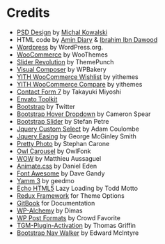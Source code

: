 # Credits

* [PSD Design](http://themeforest.net/item/media-center-electronic-ecommerce-psd-template/7822761/) by [Michal Kowalski](http://themeforest.net/user/bcube?WT.ac=item_profile_text&WT.z_author=bcube)
* HTML code by [Amin Diary](http://amindiary.com/) & [Ibrahim Ibn Dawood](http://transvelo.com/)
* [Wordpress](https://wordpress.org/) by WordPress.org.
* [WooCommerce](http://www.woothemes.com/woocommerce/) by WooThemes
* [Slider Revolution](http://themepunch.com/revolution/) by ThemePunch
* [Visual Composer](http://vc.wpbakery.com/) by WPBakery
* [YITH WooCommerce Wishlist](https://wordpress.org/plugins/yith-woocommerce-wishlist/) by yithemes
* [YITH WooCommerce Compare](https://wordpress.org/plugins/yith-woocommerce-compare/) by yithemes
* [Contact Form 7](http://contactform7.com/) by Takayuki Miyoshi
* [Envato Toolkit](https://github.com/envato/envato-wordpress-toolkit/)
* [Bootstrap](http://getbootstrap.com/) by Twitter
* [Bootstrap Hover Dropdown](https://github.com/CWSpear/bootstrap-hover-dropdown) by Cameron Spear
* [Bootstrap Slider](http://www.eyecon.ro/bootstrap-slider) by Stefan Petre
* [Jquery Custom Select](http://adam.co/lab/jquery/customselect/) by Adam Coulombe
* [Jquery Easing](http://gsgd.co.uk/sandbox/jquery/easing/) by George McGinley Smith
* [Pretty Photo](http://www.no-margin-for-errors.com/) by Stephan Carone
* [Owl Carousel](http://http//owlgraphic.com/owlcarousel/) by OwlFonk
* [WOW](http://mynameismatthieu.com/WOW/) by Matthieu Aussaguel
* [Animate.css](http://daneden.me/animate) by Daniel Eden
* [Font Awesome](http://fontawesome.io/) by Dave Gandy
* [Yamm 3](http://geedmo.github.com/yamm3) by geedmo
* [Echo HTML5](https://github.com/toddmotto/echo) Lazy Loading by Todd Motto
* [Redux Framework](http://reduxframework.com/) for Theme Options
* [GitBook](http://gitbook.io/) for Documentation
* [WP-Alchemy](http://farinspace.com/wpalchemy-metabox/) by Dimas
* [WP Post Formats](https://github.com/crowdfavorite/wp-post-formats/) by Crowd Favorite
* [TGM-Plugin-Activation](https://github.com/thomasgriffin/TGM-Plugin-Activation) by Thomas Griffin
* [Bootstrap Nav Walker](https://github.com/twittem/wp-bootstrap-navwalker/) by Edward McIntyre
